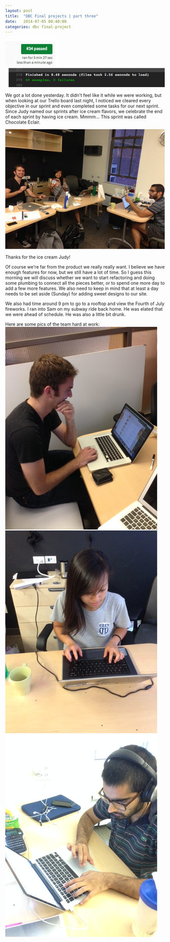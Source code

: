 ```yaml
---
layout: post
title:  "DBC Final projects | part three"
date:   2014-07-05 08:40:00
categories: dbc final-project
---
```


![passedtravis2](/assets/passedtravis2.png)
![69tests](/assets/69tests.png)

We got a lot done yesterday. It didn't feel like it while we were working, but when looking at our Trello board last night, I noticed we cleared every objective in our sprint and even completed some tasks for our next sprint. Since Judy named our sprints after ice cream flavors, we celebrate the end of each sprint by having ice cream. Mmmm... This sprint was called Chocolate Eclair. 

![icecream](/assets/icecream.JPG)

Thanks for the ice cream Judy!

Of course we're far from the product we really really want. I believe we have enough features for now, but we still have a lot of time. So I guess this morning we will discuss whether we want to start refactoring and doing some plumbing to connect all the pieces better, or to spend one more day to add a few more features. We also need to keep in mind that at least a day needs to be set aside (Sunday) for adding sweet designs to our site.

We also had time around 9 pm to go to a rooftop and view the Fourth of July fireworks. I ran into Sam on my subway ride back home. He was elated that we were ahead of schedule. He was also a little bit drunk.

Here are some pics of the team hard at work:
![daveworking](/assets/daveworking.JPG)
![judyworking](/assets/judyworking.JPG)
![raghavworking](/assets/raghavworking.JPG)

